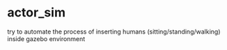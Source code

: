 # actor_sim
try to automate the process of inserting  humans (sitting/standing/walking) inside gazebo environment 
